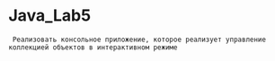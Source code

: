 # Java_Lab5
     Реализовать консольное приложение, которое реализует управление коллекцией объектов в интерактивном режиме
